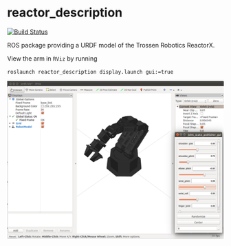 reactor_description
===================

[![Build Status](https://travis-ci.org/a-price/reactor_description.svg?branch=master)](https://travis-ci.org/a-price/reactor_description)

ROS package providing a URDF model of the Trossen Robotics ReactorX.

View the arm in `RViz` by running

    roslaunch reactor_description display.launch gui:=true

![Display Model](images/display.png)

